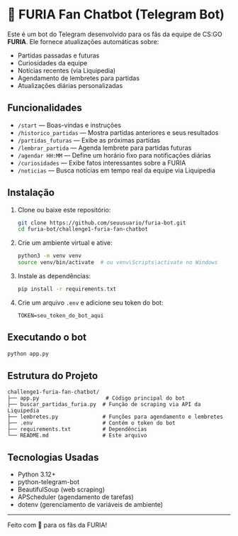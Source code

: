 
# 🤖 FURIA Fan Chatbot (Telegram Bot)

Este é um bot do Telegram desenvolvido para os fãs da equipe de CS:GO **FURIA**. Ele fornece atualizações automáticas sobre:

- Partidas passadas e futuras
- Curiosidades da equipe
- Notícias recentes (via Liquipedia)
- Agendamento de lembretes para partidas
- Atualizações diárias personalizadas

## Funcionalidades

- `/start` — Boas-vindas e instruções
- `/historico_partidas` — Mostra partidas anteriores e seus resultados
- `/partidas_futuras` — Exibe as próximas partidas
- `/lembrar_partida` — Agenda lembrete para partidas futuras
- `/agendar HH:MM` — Define um horário fixo para notificações diárias
- `/curiosidades` — Exibe fatos interessantes sobre a FURIA
- `/noticias` — Busca notícias em tempo real da equipe via Liquipedia

## Instalação

1. Clone ou baixe este repositório:
   ```bash
   git clone https://github.com/seuusuario/furia-bot.git
   cd furia-bot/challenge1-furia-fan-chatbot
   ```

2. Crie um ambiente virtual e ative:
   ```bash
   python3 -m venv venv
   source venv/bin/activate  # ou venv\Scripts\activate no Windows
   ```

3. Instale as dependências:
   ```bash
   pip install -r requirements.txt
   ```

4. Crie um arquivo `.env` e adicione seu token do bot:
   ```env
   TOKEN=seu_token_do_bot_aqui
   ```

## Executando o bot

```bash
python app.py
```

## Estrutura do Projeto

```
challenge1-furia-fan-chatbot/
├── app.py                     # Código principal do bot
├── buscar_partidas_furia.py  # Função de scraping via API da Liquipedia
├── lembretes.py              # Funções para agendamento e lembretes
├── .env                      # Contém o token do bot
├── requirements.txt          # Dependências
└── README.md                 # Este arquivo
```

## Tecnologias Usadas

- Python 3.12+
- python-telegram-bot
- BeautifulSoup (web scraping)
- APScheduler (agendamento de tarefas)
- dotenv (gerenciamento de variáveis de ambiente)

---

Feito com 💛 para os fãs da FURIA!
